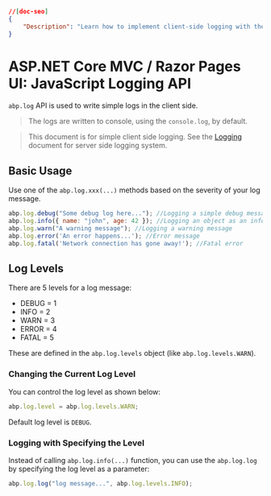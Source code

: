 ```json
//[doc-seo]
{
    "Description": "Learn how to implement client-side logging with the `abp.log` API in ASP.NET Core MVC/Razor Pages for effective debugging and error tracking."
}
```

# ASP.NET Core MVC / Razor Pages UI: JavaScript Logging API

`abp.log` API is used to write simple logs in the client side.

> The logs are written to console, using the `console.log`, by default.

> This document is for simple client side logging. See the [Logging](../../../fundamentals/logging.md) document for server side logging system.

## Basic Usage

Use one of the `abp.log.xxx(...)` methods based on the severity of your log message.

````js
abp.log.debug("Some debug log here..."); //Logging a simple debug message
abp.log.info({ name: "john", age: 42 }); //Logging an object as an information log
abp.log.warn("A warning message"); //Logging a warning message
abp.log.error('An error happens...'); //Error message
abp.log.fatal('Network connection has gone away!'); //Fatal error
````

## Log Levels

There are 5 levels for a log message:

* DEBUG = 1
* INFO = 2
* WARN = 3
* ERROR = 4
* FATAL = 5

These are defined in the `abp.log.levels` object (like `abp.log.levels.WARN`).

### Changing the Current Log Level

You can control the log level as shown below:

````js
abp.log.level = abp.log.levels.WARN;
````

Default log level is `DEBUG`.

### Logging with Specifying the Level

Instead of calling `abp.log.info(...)` function, you can use the `abp.log.log` by specifying the log level as a parameter:

````js
abp.log.log("log message...", abp.log.levels.INFO);
````

